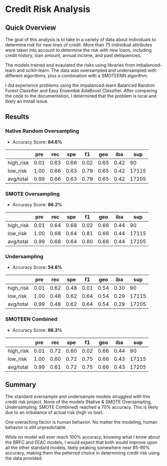 # Credit Risk Analysis

## Quick Overview
The goal of this analysis is to take in a variety of data about individuals to determine risk for new lines of credit.  More than 75 individual attributes were taken into account to determine the risk with new loans, including credit history, loan amount, annual income, and past deliquencies.

The models trained and evaulated the risks using libraries from imbalanced-learn and scikit-learn. The data was oversampled and undersampled with different algorithms, plus a combination with a SMOTEENN algorithm.

I did experience problems using the impalanced-learn Balanced Random Forest Classifier and Easy Ensemble AdaBoost Classifier. After comparing the code to the documentation, I determined that the problem is local and likely an install issue.

## Results
### Native Random Oversampling
- Accuracy Score: **64.6%**

| |pre|rec|spe|f1|geo|iba|sup|
|-|-|-|-|-|-|-|-|
|high_risk|0.01|0.63|0.66|0.02|0.65|0.42|90|
|low_risk|1.00|0.66|0.63|0.79|0.65|0.42|17115|
|avg/total|0.99|0.66|0.63|0.79|0.65|0.42|17205|

### SMOTE Oversampling
- Accuracy Score: **66.2%**

| |pre|rec|spe|f1|geo|iba|sup|
|-|-|-|-|-|-|-|-|
|high_risk|0.01|0.64|0.68|0.02|0.66|0.44|90|
|low_risk|1.00|0.68|0.64|0.81|0.66|0.44|17115|
|avg/total|0.99|0.68|0.64|0.80|0.66|0.44|17205|

### Undersampling
- Accuracy Score: **54.8%**

| |pre|rec|spe|f1|geo|iba|sup
|-|-|-|-|-|-|-|-|
|high_risk|0.01|0.62|0.48|0.01|0.54|0.30|90|
|low_risk|1.00|0.48|0.62|0.64|0.54|0.29|17115|
|avg/total|0.99|0.48|0.62|0.64|0.54|0.29|17205|

### SMOTEEN Combined
- Accuracy Score: **66.3%**

| |pre|rec|spe|f1|geo|iba|sup
|-|-|-|-|-|-|-|-|
|high_risk|0.01|0.72|0.60|0.02|0.66|0.44|90|
|low_risk|1.00|0.60|0.72|0.75|0.66|0.43|17115|
|avg/total|0.99|0.61|0.72|0.75|0.66|0.43|17205

## Summary
The standard oversample and undersample models struggled with this credit risk project. None of the models (Native & SMOTE Oversampling, Undersampling, SMOTE Combined) reached a 70% accuracy.  This is likely due to an imbalance of actual risk (high vs low).

One overaching factor is human behavior. No matter the modeling, human behavior is still unpredictable.

While no model will ever reach 100% accuracy, knowing what I know about the BRFC and EEAC models, I would expect that both would improve upon all the other standard models, likely peaking somewhere near 85-90% accuracy, making them the peferred choice in determining credit risk using the data provided.
